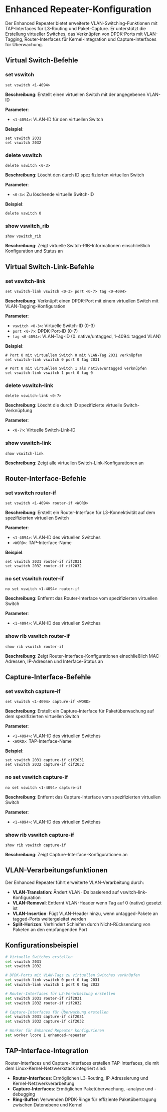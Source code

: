 # Enhanced Repeater-Konfiguration

Der Enhanced Repeater bietet erweiterte VLAN-Switching-Funktionen mit TAP-Interfaces für L3-Routing und Paket-Capture. Er unterstützt die Erstellung virtueller Switches, das Verknüpfen von DPDK-Ports mit VLAN-Tagging, Router-Interfaces für Kernel-Integration und Capture-Interfaces für Überwachung.

## Virtual Switch-Befehle

### set vswitch
```
set vswitch <1-4094>
```
**Beschreibung**: Erstellt einen virtuellen Switch mit der angegebenen VLAN-ID

**Parameter**:
- `<1-4094>`: VLAN-ID für den virtuellen Switch

**Beispiel**:
```
set vswitch 2031
set vswitch 2032
```

### delete vswitch
```
delete vswitch <0-3>
```
**Beschreibung**: Löscht den durch ID spezifizierten virtuellen Switch

**Parameter**:
- `<0-3>`: Zu löschende virtuelle Switch-ID

**Beispiel**:
```
delete vswitch 0
```

### show vswitch_rib
```
show vswitch_rib
```
**Beschreibung**: Zeigt virtuelle Switch-RIB-Informationen einschließlich Konfiguration und Status an

## Virtual Switch-Link-Befehle

### set vswitch-link
```
set vswitch-link vswitch <0-3> port <0-7> tag <0-4094>
```
**Beschreibung**: Verknüpft einen DPDK-Port mit einem virtuellen Switch mit VLAN-Tagging-Konfiguration

**Parameter**:
- `vswitch <0-3>`: Virtuelle Switch-ID (0-3)
- `port <0-7>`: DPDK-Port-ID (0-7)  
- `tag <0-4094>`: VLAN-Tag-ID (0: native/untagged, 1-4094: tagged VLAN)

**Beispiel**:
```
# Port 0 mit virtuellem Switch 0 mit VLAN-Tag 2031 verknüpfen
set vswitch-link vswitch 0 port 0 tag 2031

# Port 0 mit virtuellem Switch 1 als native/untagged verknüpfen
set vswitch-link vswitch 1 port 0 tag 0
```

### delete vswitch-link
```
delete vswitch-link <0-7>
```
**Beschreibung**: Löscht die durch ID spezifizierte virtuelle Switch-Verknüpfung

**Parameter**:
- `<0-7>`: Virtuelle Switch-Link-ID

### show vswitch-link
```
show vswitch-link
```
**Beschreibung**: Zeigt alle virtuellen Switch-Link-Konfigurationen an

## Router-Interface-Befehle

### set vswitch router-if
```
set vswitch <1-4094> router-if <WORD>
```
**Beschreibung**: Erstellt ein Router-Interface für L3-Konnektivität auf dem spezifizierten virtuellen Switch

**Parameter**:
- `<1-4094>`: VLAN-ID des virtuellen Switches
- `<WORD>`: TAP-Interface-Name

**Beispiel**:
```
set vswitch 2031 router-if rif2031
set vswitch 2032 router-if rif2032
```

### no set vswitch router-if
```
no set vswitch <1-4094> router-if
```
**Beschreibung**: Entfernt das Router-Interface vom spezifizierten virtuellen Switch

**Parameter**:
- `<1-4094>`: VLAN-ID des virtuellen Switches

### show rib vswitch router-if
```
show rib vswitch router-if
```
**Beschreibung**: Zeigt Router-Interface-Konfigurationen einschließlich MAC-Adressen, IP-Adressen und Interface-Status an

## Capture-Interface-Befehle

### set vswitch capture-if
```
set vswitch <1-4094> capture-if <WORD>
```
**Beschreibung**: Erstellt ein Capture-Interface für Paketüberwachung auf dem spezifizierten virtuellen Switch

**Parameter**:
- `<1-4094>`: VLAN-ID des virtuellen Switches
- `<WORD>`: TAP-Interface-Name

**Beispiel**:
```
set vswitch 2031 capture-if cif2031
set vswitch 2032 capture-if cif2032
```

### no set vswitch capture-if
```
no set vswitch <1-4094> capture-if
```
**Beschreibung**: Entfernt das Capture-Interface vom spezifizierten virtuellen Switch

**Parameter**:
- `<1-4094>`: VLAN-ID des virtuellen Switches

### show rib vswitch capture-if
```
show rib vswitch capture-if
```
**Beschreibung**: Zeigt Capture-Interface-Konfigurationen an

## VLAN-Verarbeitungsfunktionen

Der Enhanced Repeater führt erweiterte VLAN-Verarbeitung durch:

- **VLAN-Translation**: Ändert VLAN-IDs basierend auf vswitch-link-Konfiguration
- **VLAN-Removal**: Entfernt VLAN-Header wenn Tag auf 0 (native) gesetzt ist  
- **VLAN-Insertion**: Fügt VLAN-Header hinzu, wenn untagged-Pakete an tagged-Ports weitergeleitet werden
- **Split-Horizon**: Verhindert Schleifen durch Nicht-Rücksendung von Paketen an den empfangenden Port

## Konfigurationsbeispiel

```bash
# Virtuelle Switches erstellen
set vswitch 2031
set vswitch 2032

# DPDK-Ports mit VLAN-Tags zu virtuellen Switches verknüpfen
set vswitch-link vswitch 0 port 0 tag 2031
set vswitch-link vswitch 1 port 0 tag 2032

# Router-Interfaces für L3-Verarbeitung erstellen
set vswitch 2031 router-if rif2031
set vswitch 2032 router-if rif2032

# Capture-Interfaces für Überwachung erstellen
set vswitch 2031 capture-if cif2031
set vswitch 2032 capture-if cif2032

# Worker für Enhanced Repeater konfigurieren
set worker lcore 1 enhanced-repeater
```

## TAP-Interface-Integration

Router-Interfaces und Capture-Interfaces erstellen TAP-Interfaces, die mit dem Linux-Kernel-Netzwerkstack integriert sind:

- **Router-Interfaces**: Ermöglichen L3-Routing, IP-Adressierung und Kernel-Netzwerkverarbeitung
- **Capture-Interfaces**: Ermöglichen Paketüberwachung, -analyse und -debugging
- **Ring-Buffer**: Verwenden DPDK-Ringe für effiziente Paketübertragung zwischen Datenebene und Kernel